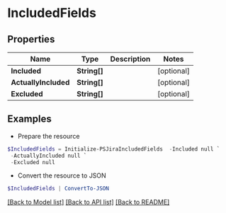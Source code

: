 # IncludedFields
## Properties

Name | Type | Description | Notes
------------ | ------------- | ------------- | -------------
**Included** | **String[]** |  | [optional] 
**ActuallyIncluded** | **String[]** |  | [optional] 
**Excluded** | **String[]** |  | [optional] 

## Examples

- Prepare the resource
```powershell
$IncludedFields = Initialize-PSJiraIncludedFields  -Included null `
 -ActuallyIncluded null `
 -Excluded null
```

- Convert the resource to JSON
```powershell
$IncludedFields | ConvertTo-JSON
```

[[Back to Model list]](../README.md#documentation-for-models) [[Back to API list]](../README.md#documentation-for-api-endpoints) [[Back to README]](../README.md)

